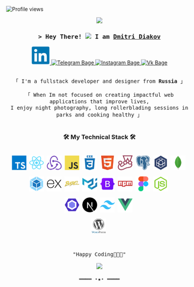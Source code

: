 ![Profile views](https://komarev.com/ghpvc/?username=dimkadi&style=flat-square&color=blue)

<div id="header" align="center">
  <img src="https://media.giphy.com/media/juua9i2c2fA0AIp2iq/giphy.gif" width="200"/>
</div>
<div id="badges" align="center">
  <h3 align="center">
        <samp>&gt; Hey There!
  <img src="https://media.giphy.com/media/hvRJCLFzcasrR4ia7z/giphy.gif" width="30px"/>
 I am <b><a target="_blank" href="https://github.com/dimkadi/">Dmitri Diakov</a></b>
        </samp>
</h3>
  <a href="https://www.linkedin.com/in/dmitridiakov/"> <img src="https://github.com/devicons/devicon/blob/master/icons/linkedin/linkedin-original.svg" width="50" alt="LinkedIn"/> </a>
  <a href="https://t.me/dimkadi1"> <img src="https://i.imgur.com/sSuB0yd.png" width="50" alt="Telegram Bage"/> </a>
  <a href="https://instagram.com/dimkadi"> <img src="https://i.imgur.com/BUTgEVZ.png" width="50" alt="Instagram Bage"/> </a>
  <a href="https://vk.com/dimkadi1"> <img src="https://i.imgur.com/yZMuyFT.png" width="50" alt="Vk Bage"/> </a>
  <br /></a>

  </div>
  <br>
  
  <p align="center">
        <!-- Intro -->
        <samp>
                「 I'm a fullstack developer and designer from <b>Russia</b> 」
                <br>
                <br>   
                「 When Im not focused on creating impactful web applications that improve lives,</b>
                <br>
                   I enjoy night photography, long rollerblading sessions in parks and cooking healthy</b> 」
                <br>
                <br>
        </samp>
 <div align="center"> 
  
### :hammer_and_wrench: My Technical Stack  :hammer_and_wrench:

 <br>
  <img src="https://github.com/devicons/devicon/blob/master/icons/typescript/typescript-original.svg" title="TypeScript" alt="TypeScript" width="40" height="40"/>&nbsp;
   <img src="https://github.com/devicons/devicon/blob/master/icons/react/react-original.svg" title="React" alt="React" width="40" height="40"/>&nbsp;
  <img src="https://github.com/devicons/devicon/blob/master/icons/redux/redux-original.svg" title="Redux" alt="Redux" width="40" height="40"/>&nbsp;
    <img src="https://github.com/devicons/devicon/blob/master/icons/javascript/javascript-original.svg" title="JavaScript" alt="JavaScript" width="40" height="40"/>&nbsp;
   <img src="https://github.com/devicons/devicon/blob/master/icons/css3/css3-plain-wordmark.svg"  title="CSS3" alt="CSS" width="40" height="40"/>&nbsp;
  <img src="https://github.com/devicons/devicon/blob/master/icons/html5/html5-original.svg" title="HTML5" alt="HTML" width="40" height="40"/>&nbsp;
  <img src="https://github.com/devicons/devicon/blob/master/icons/jest/jest-plain.svg" title="Jest" alt="Jest" width="40" height="40"/>&nbsp;
  <img src="https://github.com/devicons/devicon/blob/master/icons/postgresql/postgresql-plain.svg" title="PostgreSQL" alt="PostgreSQL" width="40" height="40"/>&nbsp;
 <img src="https://github.com/devicons/devicon/blob/master/icons/sequelize/sequelize-plain.svg" title="Sequelize" alt="Sequelize" width="40" height="40"/>&nbsp;
 <img src="https://github.com/devicons/devicon/blob/master/icons/mongodb/mongodb-original.svg" title="MongoDB" alt="mongodb" width="40"/>&nbsp;
  
  <img src="https://github.com/devicons/devicon/blob/master/icons/webpack/webpack-original.svg" title="Webpack" alt="Webpack" width="40" height="40"/>&nbsp;
  <img src="https://github.com/devicons/devicon/blob/master/icons/express/express-original.svg" title="Express" alt="Express" width="40" height="40" style="background-color: white;"/>&nbsp;
  <img src="https://github.com/devicons/devicon/blob/master/icons/babel/babel-original.svg" title="Babel" alt="Babel" width="40" height="40"/>&nbsp;
  <img src="https://github.com/devicons/devicon/blob/master/icons/materialui/materialui-original.svg" title="Material UI" alt="Material UI" width="40" height="40"/>&nbsp;
  <img src="https://github.com/devicons/devicon/blob/master/icons/bootstrap/bootstrap-original.svg" title="Bootstrap" alt="Bootstrap" width="40" height="40"/>&nbsp;
  <img src="https://github.com/devicons/devicon/blob/master/icons/npm/npm-original-wordmark.svg" title="npm" alt="npm" width="40" height="40"/>&nbsp;
  <img src="https://github.com/devicons/devicon/blob/master/icons/figma/figma-original.svg" title="Figma" alt="Figma" width="40" height="40"/>&nbsp;
   <img src="https://github.com/devicons/devicon/blob/master/icons/nodejs/nodejs-original.svg" title="nodejs" alt="nodejs" width="40" height="40"/>&nbsp;
  
  <img src="https://github.com/devicons/devicon/blob/master/icons/eslint/eslint-original.svg" title="Eslint" alt="Eslint" width="40" height="40"/>&nbsp;
  <img src="https://github.com/devicons/devicon/blob/master/icons/nextjs/nextjs-original.svg" title="Next.js" alt="Nextjs" width="40" height="40" style="background-color: white;"/>&nbsp;
  <img src="https://github.com/devicons/devicon/blob/master/icons/tailwindcss/tailwindcss-plain.svg" title="TailwindsCSS" alt="TCSS" width="40"/>&nbsp;
  <img src="https://github.com/devicons/devicon/blob/master/icons/vuejs/vuejs-original.svg" title="VueJS" alt="Vuejs" width="40"/>&nbsp;
  
  <img src="https://github.com/devicons/devicon/blob/master/icons/wordpress/wordpress-original.svg" title="WP" alt="WP" width="40"/>&nbsp;
  
  </div>
  
<samp>
    <p align="center">
       <br>
      <br>
        "Happy Coding👨🏽‍💻"
      <br>
      <br>
      <img src="https://media.giphy.com/media/WUlplcMpOCEmTGBtBW/giphy.gif" width="30">
      <br>
      <br>
       ════ ⋆★⋆ ════
    </p>
</samp>
